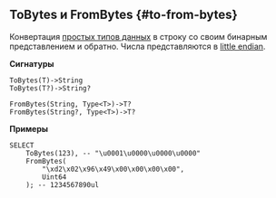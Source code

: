 ## ToBytes и FromBytes {#to-from-bytes}

Конвертация [простых типов данных](../../../types/primitive.md) в строку со своим бинарным представлением и обратно. Числа представляются в [little endian](https://en.wikipedia.org/wiki/Endianness#Little-endian).

**Сигнатуры**
```
ToBytes(T)->String
ToBytes(T?)->String?

FromBytes(String, Type<T>)->T?
FromBytes(String?, Type<T>)->T?
```

**Примеры**
``` yql
SELECT
    ToBytes(123), -- "\u0001\u0000\u0000\u0000"
    FromBytes(
        "\xd2\x02\x96\x49\x00\x00\x00\x00",
        Uint64
    ); -- 1234567890ul
```
